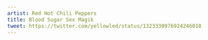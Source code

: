 ```yaml
---
artist: Red Hot Chili Peppers
title: Blood Sugar Sex Magik
tweet: https://twitter.com/yellowled/status/1323330976924246018
---
```

